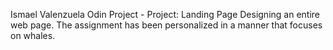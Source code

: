 Ismael Valenzuela
Odin Project - Project: Landing Page
Designing an entire web page.
The assignment has been personalized in a manner that focuses on whales.
